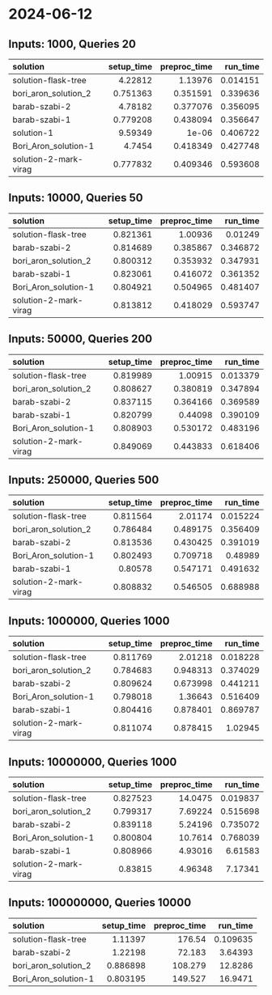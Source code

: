 # 2024-06-12

## Inputs: 1000, Queries 20

| solution              |   setup_time |   preproc_time |   run_time |
|:----------------------|-------------:|---------------:|-----------:|
| solution-flask-tree   |     4.22812  |       1.13976  |   0.014151 |
| bori_aron_solution_2  |     0.751363 |       0.351591 |   0.339636 |
| barab-szabi-2         |     4.78182  |       0.377076 |   0.356095 |
| barab-szabi-1         |     0.779208 |       0.438094 |   0.356647 |
| solution-1            |     9.59349  |       1e-06    |   0.406722 |
| Bori_Aron_solution-1  |     4.7454   |       0.418349 |   0.427748 |
| solution-2-mark-virag |     0.777832 |       0.409346 |   0.593608 |

## Inputs: 10000, Queries 50

| solution              |   setup_time |   preproc_time |   run_time |
|:----------------------|-------------:|---------------:|-----------:|
| solution-flask-tree   |     0.821361 |       1.00936  |   0.01249  |
| barab-szabi-2         |     0.814689 |       0.385867 |   0.346872 |
| bori_aron_solution_2  |     0.800312 |       0.353932 |   0.347931 |
| barab-szabi-1         |     0.823061 |       0.416072 |   0.361352 |
| Bori_Aron_solution-1  |     0.804921 |       0.504965 |   0.481407 |
| solution-2-mark-virag |     0.813812 |       0.418029 |   0.593747 |

## Inputs: 50000, Queries 200

| solution              |   setup_time |   preproc_time |   run_time |
|:----------------------|-------------:|---------------:|-----------:|
| solution-flask-tree   |     0.819989 |       1.00915  |   0.013379 |
| bori_aron_solution_2  |     0.808627 |       0.380819 |   0.347894 |
| barab-szabi-2         |     0.837115 |       0.364166 |   0.369589 |
| barab-szabi-1         |     0.820799 |       0.44098  |   0.390109 |
| Bori_Aron_solution-1  |     0.808903 |       0.530172 |   0.483196 |
| solution-2-mark-virag |     0.849069 |       0.443833 |   0.618406 |

## Inputs: 250000, Queries 500

| solution              |   setup_time |   preproc_time |   run_time |
|:----------------------|-------------:|---------------:|-----------:|
| solution-flask-tree   |     0.811564 |       2.01174  |   0.015224 |
| bori_aron_solution_2  |     0.786484 |       0.489175 |   0.356409 |
| barab-szabi-2         |     0.813536 |       0.430425 |   0.391019 |
| Bori_Aron_solution-1  |     0.802493 |       0.709718 |   0.48989  |
| barab-szabi-1         |     0.80578  |       0.547171 |   0.491632 |
| solution-2-mark-virag |     0.808832 |       0.546505 |   0.688988 |

## Inputs: 1000000, Queries 1000

| solution              |   setup_time |   preproc_time |   run_time |
|:----------------------|-------------:|---------------:|-----------:|
| solution-flask-tree   |     0.811769 |       2.01218  |   0.018228 |
| bori_aron_solution_2  |     0.784683 |       0.948313 |   0.374029 |
| barab-szabi-2         |     0.809624 |       0.673998 |   0.441211 |
| Bori_Aron_solution-1  |     0.798018 |       1.36643  |   0.516409 |
| barab-szabi-1         |     0.804416 |       0.878401 |   0.869787 |
| solution-2-mark-virag |     0.811074 |       0.878415 |   1.02945  |

## Inputs: 10000000, Queries 1000

| solution              |   setup_time |   preproc_time |   run_time |
|:----------------------|-------------:|---------------:|-----------:|
| solution-flask-tree   |     0.827523 |       14.0475  |   0.019837 |
| bori_aron_solution_2  |     0.799317 |        7.69224 |   0.515698 |
| barab-szabi-2         |     0.839118 |        5.24196 |   0.735072 |
| Bori_Aron_solution-1  |     0.800804 |       10.7614  |   0.768039 |
| barab-szabi-1         |     0.808966 |        4.93016 |   6.61583  |
| solution-2-mark-virag |     0.83815  |        4.96348 |   7.17341  |

## Inputs: 100000000, Queries 10000

| solution             |   setup_time |   preproc_time |   run_time |
|:---------------------|-------------:|---------------:|-----------:|
| solution-flask-tree  |     1.11397  |        176.54  |   0.109635 |
| barab-szabi-2        |     1.22198  |         72.183 |   3.64393  |
| bori_aron_solution_2 |     0.886898 |        108.279 |  12.8286   |
| Bori_Aron_solution-1 |     0.803195 |        149.527 |  16.9471   |